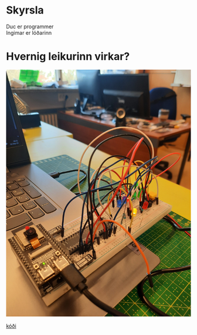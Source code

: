 # Skyrsla
Duc er programmer <br> Ingimar er lóðarinn

# Hvernig leikurinn virkar?

![Mynd](https://github.com/Chicken405/Skyrsla/blob/main/20230922_094110.jpg)
























[kóði](https://github.com/Chicken405/Skyrsla/blob/main/main.py)
